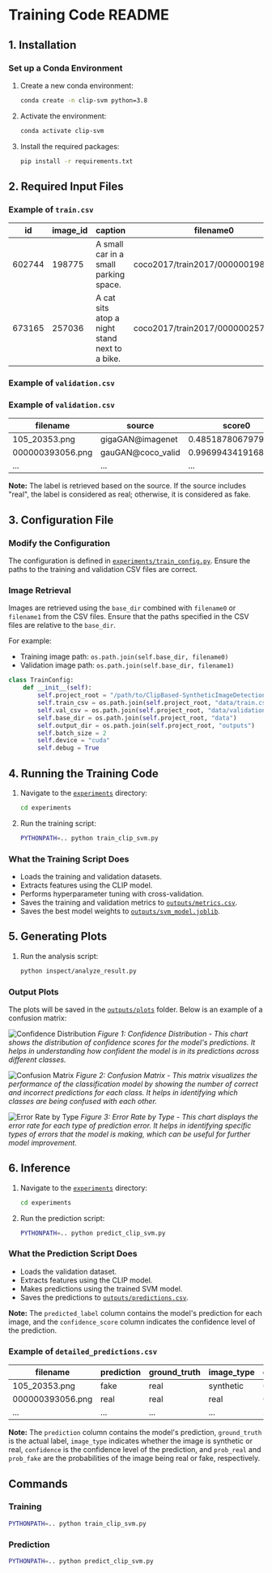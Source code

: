 # Training Code README

## 1. Installation

### Set up a Conda Environment

1. Create a new conda environment:
    ```sh
    conda create -n clip-svm python=3.8
    ```

2. Activate the environment:
    ```sh
    conda activate clip-svm
    ```

3. Install the required packages:
    ```sh
    pip install -r requirements.txt
    ```

## 2. Required Input Files

### Example of `train.csv`



| id     | image_id | caption                                      | filename0                                | filename1                                 |
|--------|----------|----------------------------------------------|------------------------------------------|-------------------------------------------|
| 602744 | 198775   | A small car in a small parking space.        | coco2017/train2017/000000198775.jpg      | coco_latent_t2i/train2017/ann000000602744.png |
| 673165 | 257036   | A cat sits atop a night stand next to a bike.| coco2017/train2017/000000257036.jpg      | coco_latent_t2i/train2017/ann000000673165.png |


### Example of `validation.csv`

### Example of `validation.csv`
| filename            | source           | score0              | score1              | score2              |
|---------------------|------------------|---------------------|---------------------|---------------------|
| 105_20353.png       | gigaGAN@imagenet | 0.48518780679795825 | 0.48518780679795825 | 0.5148121932020417  |
| 000000393056.png    | gauGAN@coco_valid| 0.9969943419168     | 0.003005658083200057| 0.9969943419168     |
| ...                 | ...              | ...                 | ...                 | ...                 |

**Note:** The label is retrieved based on the source. If the source includes "real", the label is considered as real; otherwise, it is considered as fake.

## 3. Configuration File

### Modify the Configuration

The configuration is defined in [`experiments/train_config.py`](experiments/train_config.py ). Ensure the paths to the training and validation CSV files are correct.

### Image Retrieval

Images are retrieved using the `base_dir` combined with `filename0` or `filename1` from the CSV files. Ensure that the paths specified in the CSV files are relative to the `base_dir`.

For example:
- Training image path: `os.path.join(self.base_dir, filename0)`
- Validation image path: `os.path.join(self.base_dir, filename1)`

```py
class TrainConfig:
    def __init__(self):
        self.project_root = "/path/to/ClipBased-SyntheticImageDetection"
        self.train_csv = os.path.join(self.project_root, "data/train.csv")
        self.val_csv = os.path.join(self.project_root, "data/validation.csv")
        self.base_dir = os.path.join(self.project_root, "data")
        self.output_dir = os.path.join(self.project_root, "outputs")
        self.batch_size = 2
        self.device = "cuda"
        self.debug = True
```

## 4. Running the Training Code

1. Navigate to the [`experiments`](experiments ) directory:
    ```sh
    cd experiments
    ```

2. Run the training script:
    ```sh
    PYTHONPATH=.. python train_clip_svm.py
    ```

### What the Training Script Does

- Loads the training and validation datasets.
- Extracts features using the CLIP model.
- Performs hyperparameter tuning with cross-validation.
- Saves the training and validation metrics to [`outputs/metrics.csv`](outputs/metrics.csv ).
- Saves the best model weights to [`outputs/svm_model.joblib`](outputs/svm_model.joblib ).

## 5. Generating Plots

1. Run the analysis script:
    ```sh
    python inspect/analyze_result.py
    ```

### Output Plots

The plots will be saved in the [`outputs/plots`](outputs/plots ) folder. Below is an example of a confusion matrix:

![Confidence Distribution](outputs/plots/confidence_distribution.png)
*Figure 1: Confidence Distribution - This chart shows the distribution of confidence scores for the model's predictions. It helps in understanding how confident the model is in its predictions across different classes.*

![Confusion Matrix](outputs/plots/confusion_matrix.png)
*Figure 2: Confusion Matrix - This matrix visualizes the performance of the classification model by showing the number of correct and incorrect predictions for each class. It helps in identifying which classes are being confused with each other.*

![Error Rate by Type](outputs/plots/error_rate_by_type.png)
*Figure 3: Error Rate by Type - This chart displays the error rate for each type of prediction error. It helps in identifying specific types of errors that the model is making, which can be useful for further model improvement.*


## 6. Inference

1. Navigate to the [`experiments`](experiments ) directory:
    ```sh
    cd experiments
    ```

2. Run the prediction script:
    ```sh
    PYTHONPATH=.. python predict_clip_svm.py
    ```

### What the Prediction Script Does

- Loads the validation dataset.
- Extracts features using the CLIP model.
- Makes predictions using the trained SVM model.
- Saves the predictions to [`outputs/predictions.csv`](outputs/predictions.csv ).

**Note:** The `predicted_label` column contains the model's prediction for each image, and the `confidence_score` column indicates the confidence level of the prediction.
### Example of `detailed_predictions.csv`

| filename            | prediction | ground_truth | image_type | confidence | prob_real | prob_fake |
|---------------------|------------|--------------|------------|------------|-----------|-----------|
| 105_20353.png       | fake       | real         | synthetic  | 0.85       | 0.15      | 0.85      |
| 000000393056.png    | real       | real         | real       | 0.95       | 0.95      | 0.05      |
| ...                 | ...        | ...          | ...        | ...        | ...       | ...       |

**Note:** The `prediction` column contains the model's prediction, `ground_truth` is the actual label, `image_type` indicates whether the image is synthetic or real, `confidence` is the confidence level of the prediction, and `prob_real` and `prob_fake` are the probabilities of the image being real or fake, respectively.


## Commands

### Training

```sh
PYTHONPATH=.. python train_clip_svm.py
```

### Prediction

```sh
PYTHONPATH=.. python predict_clip_svm.py
```